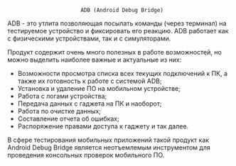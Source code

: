                            ADB (Android Debug Bridge)

ADB - это утлита позволяющая посылать команды (через терминал) на тестируемое устройство и фиксировать его реакцию.
ADB работает как с физическими устройствами, так и с симуляторами.

Продукт содержит очень много полезных в работе возможностей, но можно выделить наиболее важные и актуальные из них:
- Возможности просмотра списка всех текущих подключений к ПК, а также их готовность к работе с системой ADB;
- Установка и удаление ПО на мобильном устройстве;
- Работа с логами устройства;
- Передача данных с гаджета на ПК и наоборот;
- Работа по очистке данных;
- Составление отчета об ошибках;
- Распоряжение правами доступа к гаджету и так далее.

В сфере тестирования мобильных приложений такой продукт как Android Debug Bridge является неотъемлемым инструментом для проведения консольных проверок мобильного ПО.
